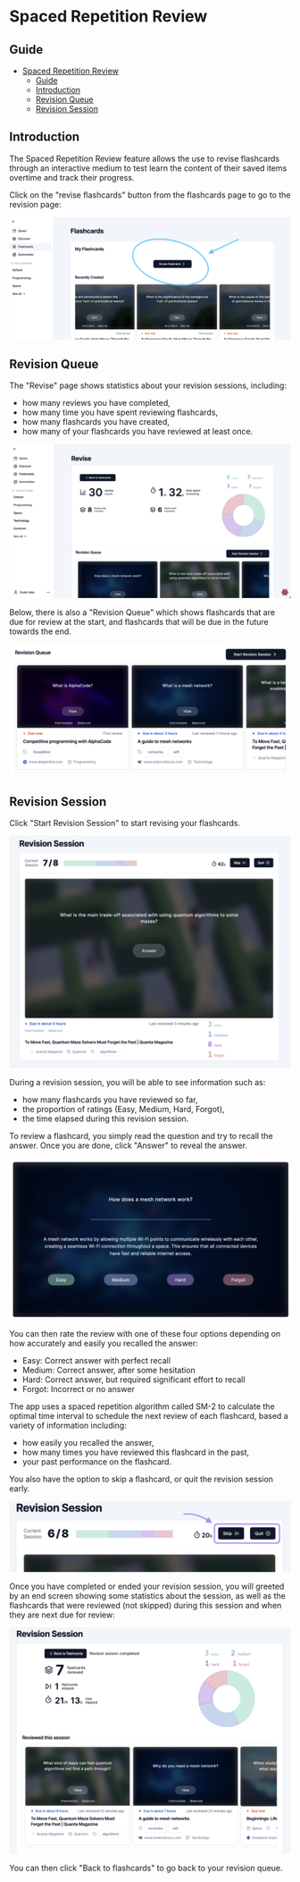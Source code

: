 # Spaced Repetition Review

## Guide

- [Spaced Repetition Review](#spaced-repetition-review)
  - [Guide](#guide)
  - [Introduction](#introduction)
  - [Revision Queue](#revision-queue)
  - [Revision Session](#revision-session)

## Introduction

The Spaced Repetition Review feature allows the use to revise flashcards through an interactive medium to test learn the content of their saved items overtime and track their progress.

Click on the "revise flashcards" button from the flashcards page to go to the revision page:

![Revise flashcards](../assets/revise-flashcards.png)

## Revision Queue

The "Revise" page shows statistics about your revision sessions, including:

- how many reviews you have completed,
- how many time you have spent reviewing flashcards,
- how many flashcards you have created,
- how many of your flashcards you have reviewed at least once.

![Revise Page](../assets/revise-page.png)

Below, there is also a "Revision Queue" which shows flashcards that are due for review at the start, and flashcards that will be due in the future towards the end.

![Revision Queue](../assets/revision-queue.png)

## Revision Session

Click "Start Revision Session" to start revising your flashcards.

![Revision Session](../assets/revision-session.png)

During a revision session, you will be able to see information such as:

- how many flashcards you have reviewed so far,
- the proportion of ratings (Easy, Medium, Hard, Forgot),
- the time elapsed during this revision session.

To review a flashcard, you simply read the question and try to recall the answer. Once you are done, click "Answer" to reveal the answer.

![Flashcard Answer and rating options](../assets/answer-card.png)

You can then rate the review with one of these four options depending on how accurately and easily you recalled the answer:

- Easy: Correct answer with perfect recall
- Medium: Correct answer, after some hesitation
- Hard: Correct answer, but required significant effort to recall
- Forgot: Incorrect or no answer

The app uses a spaced repetition algorithm called SM-2 to calculate the optimal time interval to schedule the next review of each flashcard, based a variety of information including:

- how easily you recalled the answer,
- how many times you have reviewed this flashcard in the past,
- your past performance on the flashcard.  

You also have the option to skip a flashcard, or quit the revision session early.

![Skip or quit](../assets/flashcard-skip-quit.png)

Once you have completed or ended your revision session, you will greeted by an end screen showing some statistics about the session, as well as the flashcards that were reviewed (not skipped) during this session and when they are next due for review:

![Revision Session end screen](../assets/revision-session-end.png)

You can then click "Back to flashcards" to go back to your revision queue.
